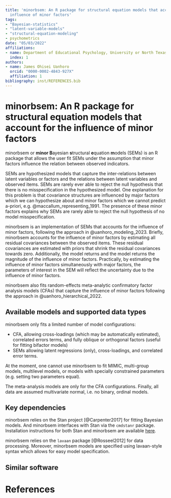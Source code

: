 ```yaml
---
title: 'minorbsem: An R package for structural equation models that account for the
  influence of minor factors'
tags:
- "Bayesian-statistics"
- "latent-variable-models"
- "structural-equation-modeling"
- psychometrics
date: "05/03/2022"
affiliations:
- name: Department of Educational Psychology, University or North Texas, USA
  index: 1
authors:
- name: James Ohisei Uanhoro
  orcid: "0000-0002-4843-927X"
  affiliation: 1
bibliography: inst/REFERENCES.bib
---
```


# minorbsem: An R package for structural equation models that account for the influence of minor factors

minorbsem or **minor B**ayesian **s**tructural **e**quation **m**odels (SEMs)
is an R package that
allows the user fit SEMs under the assumption that minor factors influence the relation between observed
indicators.

SEMs are hypothesized models that capture the inter-relations between latent variables or factors and the
relations between latent variables and observed items.
SEMs are rarely ever able to reject the null hypothesis that there is no misspecification in the hypothesized model.
One explanation for this problem is that covariance structures are influenced by major factors which
we can hypothesize about and minor factors which we cannot predict a-priori, e.g. @maccallum_representing_1991.
The presence of these minor factors explains why SEMs are rarely able to reject the null hypothesis
of no model misspecification.

minorbsem is an implementation of SEMs that accounts for the influence of minor factors, following
the approach in @uanhoro_modeling_2023.
Briefly, minorbsem accounts for the influence of minor factors
by estimating all residual covariances between the observed items.
These residual covariances are estimated with priors that shrink the residual covariances towards zero.
Additionally, the model returns and the model returns the magnitude of the influence of minor factors.
Practically, by estimating the influence of minor factors simultaneously with major factors,
the parameters of interest in the SEM will reflect the uncertainty due to the influence of minor factors.

minorbsem also fits random-effects meta-analytic confirmatory factor analysis models (CFAs)
that capture the influence of minor factors following the approach in @uanhoro_hierarchical_2022.

## Available models and supported data types

minorbsem only fits a limited number of model configurations:

- CFA, allowing cross-loadings (which may be automatically estimated),
correlated errors terms, and fully oblique or orthogonal factors
(useful for fitting bifactor models)
- SEMs allowing latent regressions (only), cross-loadings, and correlated error
terms.

At the moment, one cannot use minorbsem to fit MIMIC, multi-group models,
multilevel models, or models with specially constrained parameters
(e.g. setting two parameters equal).

The meta-analysis models are only for the CFA configurations.
Finally, all data are assumed multivariate normal, i.e. no binary, ordinal models.

## Key dependencies

minorbsem relies on the Stan project [@Carpenter2017] for fitting Bayesian models.
And minorbsem interfaces with Stan via the `cmdstanr` package.
Installation instructions for both Stan and minorbsem are available [here](README/#installation).

minorbsem relies on the `lavaan` package [@Rosseel2012] for data processing.
Moreover, minorbsem models are specified using lavaan-style syntax which allows for easy model specification.

## Similar software



# References
